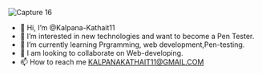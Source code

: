 ![Capture 16](https://user-images.githubusercontent.com/85006350/126452473-c0cd3fe4-6c37-4b91-a4e1-62448d194a28.PNG)
- 👋 Hi, I’m @Kalpana-Kathait11
- 👀 I’m interested in new technologies and want to become a Pen Tester.
- 🌱 I’m currently learning Prgramming, web development,Pen-testing.
- 💞️ I am looking to collaborate on Web-developing.
- 📫 How to reach me KALPANAKATHAIT11@GMAIL.COM

<!---
Kalpana-Kathait11/Kalpana-Kathait11 is a ✨ special ✨ repository because its `README.md` (this file) appears on your GitHub profile.
You can click the Preview link to take a look at your changes.
--->
